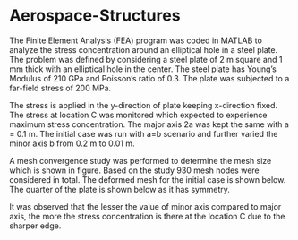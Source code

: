 # Aerospace-Structures

The Finite Element Analysis (FEA) program was coded in MATLAB to analyze the stress concentration around an elliptical hole in a steel plate. The problem was defined by considering a steel plate of 2 m square and 1 mm thick with an elliptical hole in the center. The steel plate has Young’s Modulus of 210 GPa and Poisson’s ratio of 0.3. The plate was subjected to a far-field stress of 200 MPa. 

The stress is applied in the y-direction of plate keeping x-direction fixed. The stress at location C was monitored which expected to experience maximum stress concentration. The major axis 2a was kept the same with a = 0.1 m. The initial case was run with a=b scenario and further varied the minor axis b from 0.2 m to 0.01 m.  

A mesh convergence study was performed to determine the mesh size which is shown in figure. Based on the study 930 mesh nodes were considered in total. The deformed mesh for the initial case is shown below. The quarter of the plate is shown below as it has symmetry. 

It was observed that the lesser the value of minor axis compared to major axis, the more the stress concentration is there at the location C due to the sharper edge. 






